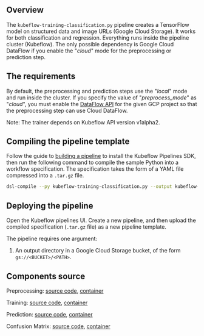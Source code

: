 ## Overview

The `kubeflow-training-classification.py` pipeline creates a TensorFlow model on structured data and image URLs (Google Cloud Storage). It works for both classification and regression.
Everything runs inside the pipeline cluster (Kubeflow). The only possible dependency is Google Cloud DataFlow if you enable the "*cloud*" mode for 
the preprocessing or prediction step.

## The requirements

By default, the preprocessing and prediction steps use the "*local*" mode and run inside the cluster. If you specify the value of "*preprocess_mode*" as "*cloud*", you must enable the
[DataFlow API](https://cloud.google.com/endpoints/docs/openapi/enable-api) for the given GCP project so that the preprocessing step
can use Cloud DataFlow. 

Note: The trainer depends on Kubeflow API version v1alpha2.

## Compiling the pipeline template

Follow the guide to [building a pipeline](https://www.kubeflow.org/docs/guides/pipelines/build-pipeline/) to install the Kubeflow Pipelines SDK, then run the following command to compile the sample Python into a workflow specification. The specification takes the form of a YAML file compressed into a `.tar.gz` file.

```bash
dsl-compile --py kubeflow-training-classification.py --output kubeflow-training-classification.tar.gz
```

## Deploying the pipeline

Open the Kubeflow pipelines UI. Create a new pipeline, and then upload the compiled specification (`.tar.gz` file) as a new pipeline template.

The pipeline requires one argument:

1. An output directory in a Google Cloud Storage bucket, of the form `gs://<BUCKET>/<PATH>`.

## Components source

Preprocessing:
  [source code](https://github.com/kubeflow/pipelines/tree/master/components/dataflow/tft/src), 
  [container](https://github.com/kubeflow/pipelines/tree/master/components/dataflow/tft)

Training:
  [source code](https://github.com/kubeflow/pipelines/tree/master/components/kubeflow/tf-launcher/src),
  [container](https://github.com/kubeflow/pipelines/tree/master/components/kubeflow/tf-launcher)

Prediction:
  [source code](https://github.com/kubeflow/pipelines/tree/master/components/dataflow/predict/src), 
  [container](https://github.com/kubeflow/pipelines/tree/master/components/dataflow/predict)

Confusion Matrix:
  [source code](https://github.com/kubeflow/pipelines/tree/master/components/local/confusion_matrix/src), 
  [container](https://github.com/kubeflow/pipelines/tree/master/components/local/confusion_matrix)
